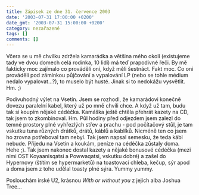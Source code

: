 ```yaml
---
title: Zápisek ze dne 31. července 2003
date: '2003-07-31 17:00:00 +0200'
date_gmt: '2003-07-31 15:00:00 +0200'
category: nezařazené
tags: []
comments: []
---
```

<p>Včera se u mě chvilku zdržela kamarádka a většina mého okolí (existujeme tady ve dvou domech celá rodinka, 10 lidí)   má teď prapodivné řeči. By mě fakticky moc zajímalo co prováděli oni, když měli šestnáct. Fakt moc.   Co oni prováděli pod záminkou půjčování a vypalování LP (nebo se tohle médium nedalo vypalovat...?),   to muselo být husté. Jinak si to nedokážu vysvětlit. Hm. ;)</p>
<p>Podivuhodný výlet na Vsetín. Jsem se rozhodl, že kamarádovi konečně dovezu paralelní kabel, který už po mně   chvíli chce. A když už tam, budu tak si koupím nějaké cédéčka. Kamáška ještě chtěla přehrát kazety na CD, tak jsem to zkombinoval.   Hm. Půl hodiny před odjezdem jsem zalezl do temné   prostory plné vyhřezlých střev a prachu - pod počítačový stůl, je tam vskutku tuna různých drátků, drátů, káblů a   kablíků. Nicméně ten co jsem ho zrovna potřeboval tam nebyl. Tak jsem napsal semesku, že teda kábl nebude.   Přijedu na Vsetín a koukám, peníze na cédéčka zůstaly doma. Hehe ;). Tak jsem nakonec dostal kazety a nějaké bonusové   cédéčka (mezi nimi OST Koyaanisqatsi a Powwaqatsi, vskutku dobré) a zašel do Hypernovy (štítím se hypermarketů)   na toastovací chleba, kečup, sýr apod a doma jsem z toho udělal toasty plné sýra. Yummy yummy.</p>
<p>Poslouchám irské U2, krásnou <i title="tady býval odkaz na soubor 'with_or_without_you.htm'">With or without you</i>   z jejich alba Joshua Tree...</p>
